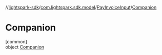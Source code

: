//[lightspark-sdk](../../../../index.md)/[com.lightspark.sdk.model](../../index.md)/[PayInvoiceInput](../index.md)/[Companion](index.md)

# Companion

[common]\
object [Companion](index.md)
